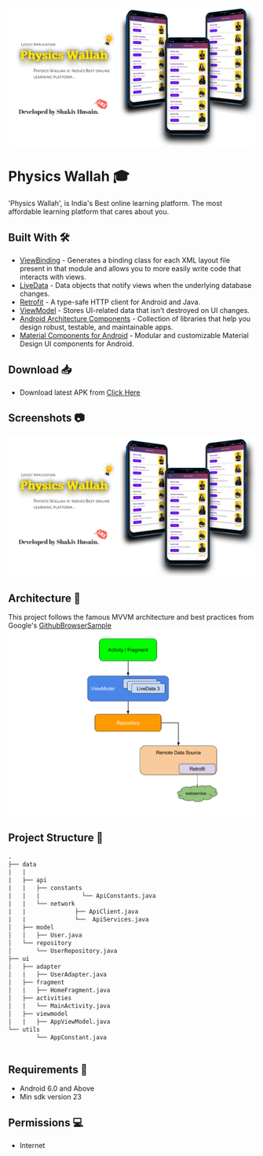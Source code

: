 ![](./Assets/poster.jpg)

# Physics Wallah 🎓

'Physics Wallah', is India's Best online learning platform. The most affordable learning platform that cares about you.

## Built With 🛠

- [ViewBinding](https://developer.android.com/topic/libraries/view-binding) - Generates a binding class for each XML layout file present in that module and allows you to more easily write code that interacts with views.
- [LiveData](https://developer.android.com/topic/libraries/architecture/livedata) - Data objects that notify views when the underlying database changes.
- [Retrofit](https://square.github.io/retrofit/) - A type-safe HTTP client for Android and Java.
- [ViewModel](https://developer.android.com/topic/libraries/architecture/viewmodel) - Stores UI-related data that isn't destroyed on UI changes.
- [Android Architecture Components](https://developer.android.com/topic/libraries/architecture) - Collection of libraries that help you design robust, testable, and maintainable apps.
- [Material Components for Android](https://github.com/material-components/material-components-android) - Modular and customizable Material Design UI components for Android.

## Download 📥
- Download latest APK from [Click Here](https://i.diawi.com/eokeB2)

## Screenshots 📷 
![light_screenshot](Assets/poster.jpg)

## Architecture 🗼

This project follows the famous MVVM architecture and best practices from Google's 
[GithubBrowserSample](https://github.com/android/architecture-components-samples/tree/master/GithubBrowserSample)
![architecture](Assets/mvvm_architecture.png)

## Project Structure 📂

```
.
├── data
|   |
|   ├── api
|   |   ├── constants
|   |   |            └── ApiConstants.java
|   |   └── network
|   |              ├── ApiClient.java
|   |              └──  ApiServices.java
│   ├── model
│   │   ├── User.java
│   └── repository
│       └── UserRepository.java
├── ui
│   ├── adapter
│   |   ├── UserAdapter.java
│   ├── fragment
│   |   ├── HomeFragment.java
│   ├── activities
│   |   └── MainActivity.java
│   ├── viewmodel
│   |   ├── AppViewModel.java
└── utils
        └── AppConstant.java 
    
```

## Requirements 🎯 
- Android 6.0 and Above
- Min sdk version 23

## Permissions 💻
- Internet

